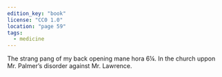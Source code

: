 ```yaml
---
edition_key: "book"
license: "CC0 1.0"
location: "page 59"
tags:
  - medicine
---
```

The
strang pang of my back opening mane hora 6¼. In the church
uppon Mr. Palmer’s disorder against Mr. Lawrence.
